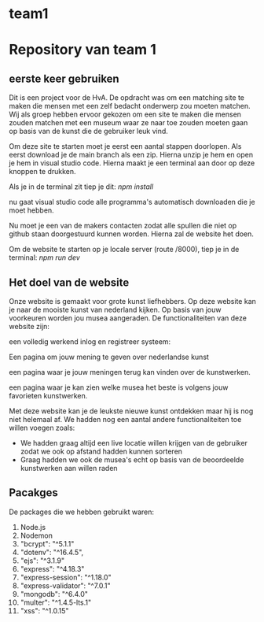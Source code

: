 # team1
<h1>Repository van team 1</h1>

<h2>eerste keer gebruiken</h2>

Dit is een project voor de HvA. De opdracht was om een matching site te maken die mensen met een zelf bedacht onderwerp zou moeten matchen. Wij als groep hebben ervoor gekozen om een site te maken die mensen zouden matchen met een museum waar ze naar toe zouden moeten gaan op basis van de kunst die de gebruiker leuk vind.

Om deze site te starten moet je eerst een aantal stappen doorlopen. Als eerst download je de main branch als een zip. Hierna unzip je hem en open je hem in visual studio code. Hierna maakt je een terminal aan door op deze knoppen te drukken.

Als je in de terminal zit tiep je dit: <i>npm install</i>

nu gaat visual studio code alle programma's automatisch downloaden die je moet hebben.

Nu moet je een van de makers contacten zodat alle spullen die niet op github staan doorgestuurd kunnen worden. Hierna zal de website het doen.

Om de website te starten op je locale server (route /8000), tiep je in de terminal: <i>npm run dev</i>

<h2>Het doel van de website</h2>
Onze website is gemaakt voor grote kunst liefhebbers. Op deze website kan je naar de mooiste kunst van nederland kijken. Op basis van jouw voorkeuren worden jou musea aangeraden. De functionaliteiten van deze website zijn:

een volledig werkend inlog en registreer systeem:

Een pagina om jouw mening te geven over nederlandse kunst

een pagina waar je jouw meningen terug kan vinden over de kunstwerken.

een pagina waar je kan zien welke musea het beste is volgens jouw favorieten kunstwerken.

Met deze website kan je de leukste nieuwe kunst ontdekken maar hij is nog niet helemaal af. We hadden nog een aantal andere functionaliteiten toe willen voegen zoals:
<ul>
  <li>We hadden graag altijd een live locatie willen krijgen van de gebruiker zodat we ook op afstand hadden kunnen sorteren</li>
  <li>Graag hadden we ook de musea's echt op basis van de beoordeelde kunstwerken aan willen raden</li>
</ul>



<h2>Pacakges</h2>
De packages die we hebben gebruikt waren:
<ol>
  <li>Node.js</li>
  <li>Nodemon</li>
  <li>"bcrypt": "^5.1.1"</li>
  <li>"dotenv": "^16.4.5",</li>
  <li>"ejs": "^3.1.9"</li>
  <li> "express": "^4.18.3"</li>
  <li>"express-session": "^1.18.0"</li>
  <li>"express-validator": "^7.0.1"</li>
  <li>"mongodb": "^6.4.0"</li>
  <li>"multer": "^1.4.5-lts.1"</li>
  <li>"xss": "^1.0.15"</li>
</ol>

